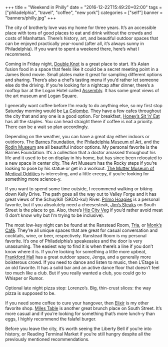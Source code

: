 +++
title = "Weekend in Philly"
date = "2016-12-22T15:49:20+02:00"
tags = ["philadelphia", "travel", "coffee", "new york"]
categories = ["self"]
banner = "banners/philly.jpg"
+++

The city of brotherly love was my home for three years. It’s an accessible place with tons of good places to eat and drink without the crowds and costs of Manhattan. There’s history, art, and beautiful outdoor spaces that can be enjoyed practically year-round (after all, it’s always sunny in Philadelphia). If you want to spent a weekend there, here’s what I recommend.

Coming in Friday night, [Double Knot](http://www.doubleknotphilly.com/) is a great place to start. It’s Asian fusion food in a space that feels like it could be a secret meeting point in a James Bond movie. Small plates make it great for sampling different options and sharing. There’s also a chef’s tasting menu if you’d rather let someone else do the driving. If you’re looking for a nightcap after dinner, there’s a rooftop bar at the Logan Hotel called [Assembly](http://assemblyrooftop.com/). It has some great views of the art museum and Logan Square.

I generally want coffee before I’m ready to do anything else, so my first stop Saturday morning would be [La Colombe](https://www.lacolombe.com/pages/cafes). They have a few cafes throughout the city that and any one is a good option. For breakfast, [Honey’s Sit ’n’ Eat](http://honeyssitneat.com/) has all the staples. You can head straight there if coffee is not a priority. There can be a wait so plan accordingly.

Depending on the weather, you can have a great day either indoors or outdoors. The [Barnes Foundation](http://www.barnesfoundation.org/), the [Philadelphia Museum of Art](http://www.philamuseum.org/), and [the Rodin Museum](http://www.rodinmuseum.org/) are all beautiful indoor options. My personal favorite is the Barnes Foundation. It’s a collection that a doctor amassed throughout his life and it used to be on display in his home, but has since been relocated to a new space in center city. The Art Museum has the Rocky steps if you’re looking to pose by his statue or get in a workout. [The Mutter Museum of Medical Oddities](http://muttermuseum.org/) is interesting, and a little creepy, if you’re looking for something more science-y.

If you want to spend some time outside, I recommend walking or biking down Kelly Drive. The path goes all the way out to Valley Forge and it has great views of the Schuylkill (SKOO-kul) River. [Primo Hoagies](https://www.primohoagies.com/primo-menu.php) is a personal favorite, but if you absolutely need a cheesesteak, [Jim’s Steaks](http://www.jimssteaks.com/) on South Street is the place to go. Also, there’s [Hip City Veg](http://hipcityveg.com/) if you’d rather avoid meat (I don’t know why but I’m trying to be inclusive). 

The most low-key night can be found at the Ranstead Room, [Tria](https://www.triaphilly.com/tria-cafe/), or [Monk’s Café](http://monkscafe.com/). They’re all unique spaces that are great for casual conversation and cocktails, wine, or beer, respectively. Ranstead Room is my personal favorite. It’s one of Philadelphia’s speakeasies and the door is very unassuming. The easiest way to find it is when there’s a line if you don’t know where it is. If you’re looking for something a little more upbeat, [Frankford Hall](http://frankfordhall.com/) has a great outdoor space, Jenga, and a generally more boisterous crowd. If you need to dance and listen to music, then L’Etage is an old favorite. It has a solid bar and an active dance floor that doesn’t feel too much like a club. But if you really wanted a club, you could go to Whisper or Rumor. 

Optional late night pizza stop: Lorenzo’s. Big, thin-crust slices: the way pizza is supposed to be.

If you need some coffee to cure your hangover, then [Elixir](http://www.elixrcoffee.com/) is my other favorite shop. [Miles Table](http://milestable.com/) is another great brunch place on South Street. It’s more casual and if you’re looking for something that’s more lunch-y than eggs, I highly recommend the falafel burger.

Before you leave the city, it’s worth seeing the Liberty Bell if you’re into history, or Reading Terminal Market if you’re still hungry despite all the previously mentioned recommendations. 
